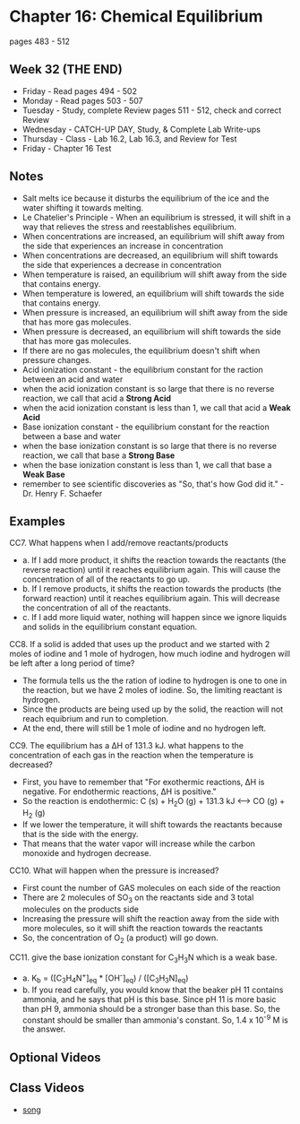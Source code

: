 # Chapter 16:  Chemical Equilibrium

pages 483 - 512

## Week 32 (THE END)

- Friday - Read pages 494 - 502 
- Monday - Read pages 503 - 507
- Tuesday - Study, complete Review pages 511 - 512, check and correct Review
- Wednesday - CATCH-UP DAY, Study, & Complete Lab Write-ups
- Thursday - Class - Lab 16.2, Lab 16.3, and Review for Test
- Friday - Chapter 16 Test

## Notes

- Salt melts ice because it disturbs the equilibrium of the ice and the water shifting it towards melting.
- Le Chatelier's Principle - When an equilibrium is stressed, it will shift in a way that relieves the stress and reestablishes equilibrium.
- When concentrations are increased, an equilibrium will shift away from the side that experiences an increase in concentration
- When concentrations are decreased, an equilibrium will shift towards the side that experiences a decrease in concentration
- When temperature is raised, an equilibrium will shift away from the side that contains energy.
- When temperature is lowered, an equilibrium will shift towards the side that contains energy.
- When pressure is increased, an equilibrium will shift away from the side that has more gas molecules.
- When pressure is decreased, an equilibrium will shift towards the side that has more gas molecules.
- If there are no gas molecules, the equilibrium doesn't shift when pressure changes.
- Acid ionization constant - the equilibrium constant for the raction between an acid and water
- when the acid ionization constant is so large that there is no reverse reaction, we call that acid a **Strong Acid**
- when the acid ionization constant is less than 1, we call that acid a **Weak Acid**
- Base ionization constant - the equilibrium constant for the reaction between a base and water
- when the base ionization constant is so large that there is no reverse reaction, we call that base a **Strong Base**
- when the base ionization constant is less than 1, we call that base a **Weak Base**
- remember to see scientific discoveries as "So, that's how God did it." - Dr. Henry F. Schaefer

## Examples

CC7. What happens when I add/remove reactants/products
- a. If I add more product, it shifts the reaction towards the reactants (the reverse reaction) until it reaches equilibrium again. This will cause the concentration of all of the reactants to go up.
- b. If I remove products, it shifts the reaction towards the products (the forward reaction) until it reaches equilibrium again. This will decrease the concentration of all of the reactants.
- c. If I add more liquid water, nothing will happen since we ignore liquids and solids in the equilibrium constant equation.

CC8. If a solid is added that uses up the product and we started with 2 moles of iodine and 1 mole of hydrogen, how much iodine and hydrogen will be left after a long period of time?
- The formula tells us the the ration of iodine to hydrogen is one to one in the reaction, but we have 2 moles of iodine. So, the limiting reactant is hydrogen.
- Since the products are being used up by the solid, the reaction will not reach equibrium and run to completion.
- At the end, there will still be 1 mole of iodine and no hydrogen left.

CC9. The equilibrium has a &#916;H of 131.3 kJ. what happens to the concentration of each gas in the reaction when the temperature is decreased?
- First, you have to remember that "For exothermic reactions, &#916;H is negative. For endothermic reactions, &#916;H is positive."
- So the reaction is endothermic: C (s) + H<sub>2</sub>O (g) + 131.3 kJ <--> CO (g) + H<sub>2</sub> (g)
- If we lower the temperature, it will shift towards the reactants because that is the side with the energy.
- That means that the water vapor will increase while the carbon monoxide and hydrogen decrease.

CC10. What will happen when the pressure is increased?
- First count the number of GAS molecules on each side of the reaction
- There are 2 molecules of SO<sub>3</sub> on the reactants side and 3 total molecules on the products side
- Increasing the pressure will shift the reaction away from the side with more molecules, so it will shift the reaction towards the reactants
- So, the concentration of O<sub>2</sub> (a product) will go down.

CC11. give the base ionization constant for C<sub>3</sub>H<sub>3</sub>N which is a weak base.
- a. K<sub>b</sub> = ([C<sub>3</sub>H<sub>4</sub>N<sup>+</sup>]<sub>eq</sub> * [OH<sup>-</sup>]<sub>eq</sub>) / ([C<sub>3</sub>H<sub>3</sub>N]<sub>eq</sub>)
- b. If you read carefully, you would know that the beaker pH 11 contains ammonia, and he says that pH is this base. Since pH 11 is more basic than pH 9, ammonia should be a stronger base than this base. So, the constant should be smaller than ammonia's constant. So, 1.4 x 10<sup>-9</sup> M is the answer.

## Optional Videos

## Class Videos

- [song](https://youtu.be/NUtjx32jUx4?list=RDNUtjx32jUx4)
